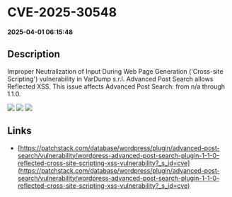 # CVE-2025-30548

**2025-04-01 06:15:48**

## Description
Improper Neutralization of Input During Web Page Generation ('Cross-site Scripting') vulnerability in VarDump s.r.l. Advanced Post Search allows Reflected XSS. This issue affects Advanced Post Search: from n/a through 1.1.0.

![](https://img.shields.io/static/v1?label=Score&message=7.1&color=red)
![](https://img.shields.io/static/v1?label=Severity&message=HIGH&color=red)
![](https://img.shields.io/static/v1?label=CWE&message=XSS&color=green)

## Links
- [https://patchstack.com/database/wordpress/plugin/advanced-post-search/vulnerability/wordpress-advanced-post-search-plugin-1-1-0-reflected-cross-site-scripting-xss-vulnerability?_s_id=cve](https://patchstack.com/database/wordpress/plugin/advanced-post-search/vulnerability/wordpress-advanced-post-search-plugin-1-1-0-reflected-cross-site-scripting-xss-vulnerability?_s_id=cve)

